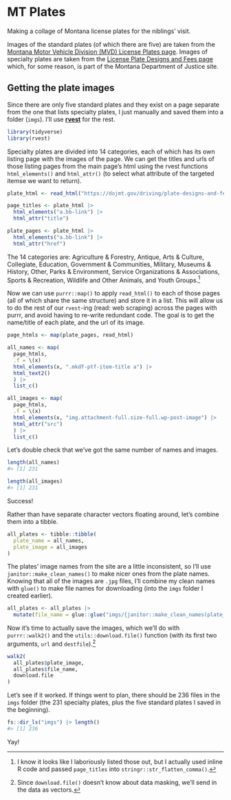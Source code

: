 
<!-- README.md is generated from README.Rmd. Please edit that file -->

# MT Plates

Making a collage of Montana license plates for the niblings’ visit.

Images of the standard plates (of which there are five) are taken from
the [Montana Motor Vehicle Division (MVD) License Plates
page](https://www.dmvusa.com/statelink.php?id=425). Images of specialty
plates are taken from the [License Plate Designs and Fees
page](https://dojmt.gov/driving/plate-designs-and-fees/) which, for some
reason, is part of the Montana Department of Justice site.

## Getting the plate images

Since there are only five standard plates and they exist on a page
separate from the one that lists specialty plates, I just manually and
saved them into a folder (`imgs`). I’ll use
[**rvest**](https://rvest.tidyverse.org/index.html) for the rest.

``` r
library(tidyverse)
library(rvest)
```

Specialty plates are divided into 14 categories, each of which has its
own listing page with the images of the page. We can get the titles and
urls of those listing pages from the main page’s html using the rvest
functions `html_elements()` and `html_attr()` (to select what attribute
of the targeted itemse we want to return).

``` r
plate_html <- read_html("https://dojmt.gov/driving/plate-designs-and-fees/")

page_titles <- plate_html |>
  html_elements("a.bb-link") |>
  html_attr("title")

plate_pages <- plate_html |>
  html_elements("a.bb-link") |>
  html_attr("href")
```

The 14 categories are: Agriculture & Forestry, Antique, Arts & Culture,
Collegiate, Education, Government & Communities, Military, Museums &
History, Other, Parks & Environment, Service Organizations &
Associations, Sports & Recreation, Wildlife and Other Animals, and Youth
Groups.[^1]

Now we can use `purrr::map()` to apply `read_html()` to each of those
pages (all of which share the same structure) and store it in a list.
This will allow us to do the rest of our `rvest`-ing (read: web
scraping) across the pages with purrr, and avoid having to re-write
redundant code. The goal is to get the name/title of each plate, and the
url of its image.

``` r
page_htmls <- map(plate_pages, read_html)

all_names <- map(
  page_htmls, 
  .f = \(x) 
  html_elements(x, ".mkdf-ptf-item-title a") |> 
  html_text2()
  ) |>
  list_c()

all_images <- map(
  page_htmls, 
  .f = \(x)
  html_elements(x, "img.attachment-full.size-full.wp-post-image") |> 
  html_attr("src")
  ) |>
  list_c()
```

Let’s double check that we’ve got the same number of names and images.

``` r
length(all_names)
#> [1] 231

length(all_images)
#> [1] 231
```

Success!

Rather than have separate character vectors floating around, let’s
combine them into a tibble.

``` r
all_plates <- tibble::tibble(
  plate_name = all_names,
  plate_image = all_images
)
```

The plates’ image names from the site are a little inconsistent, so I’ll
use `janitor::make_clean_names()` to make nicer ones from the plate
names. Knowing that all of the images are `.jpg` files, I’ll combine my
clean names with `glue()` to make file names for downloading (into the
`imgs` folder I created earlier).

``` r
all_plates <- all_plates |>
  mutate(file_name = glue::glue("imgs/{janitor::make_clean_names(plate_name)}.jpg"))
```

Now it’s time to actually save the images, which we’ll do with
`purrr::walk2()` and the `utils::download.file()` function (with its
first two arguments, `url` and `destfile`).[^2]

``` r
walk2(
  all_plates$plate_image,
  all_plates$file_name,
  download.file
)
```

Let’s see if it worked. If things went to plan, there should be 236
files in the `imgs` folder (the 231 specialty plates, plus the five
standard plates I saved in the beginning).

``` r
fs::dir_ls("imgs") |> length()
#> [1] 236
```

Yay!

[^1]: I know it looks like I laboriously listed those out, but I
    actually used inline R code and passed `page_titles` into
    `stringr::str_flatten_comma()`.

[^2]: Since `download.file()` doesn’t know about data masking, we’ll
    send in the data as vectors.
